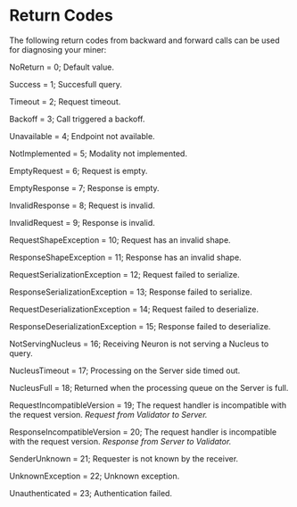 # Return Codes

The following return codes from backward and forward calls can be used for diagnosing your miner:

NoReturn = 0; Default value.

Success = 1; Succesfull query.

Timeout = 2; Request timeout.

Backoff = 3; Call triggered a backoff.

Unavailable = 4; Endpoint not available.

NotImplemented = 5; Modality not implemented.

EmptyRequest = 6; Request is empty.

EmptyResponse = 7; Response is empty.

InvalidResponse = 8; Request is invalid.

InvalidRequest = 9; Response is invalid.

RequestShapeException = 10; Request has an invalid shape.

ResponseShapeException = 11; Response has an invalid shape.

RequestSerializationException = 12; Request failed to serialize. 

ResponseSerializationException = 13; Response failed to serialize.

RequestDeserializationException = 14; Request failed to deserialize.

ResponseDeserializationException = 15; Response failed to deserialize.

NotServingNucleus = 16; Receiving Neuron is not serving a Nucleus to query.

NucleusTimeout = 17; Processing on the Server side timed out.

NucleusFull = 18; Returned when the processing queue on the Server is full.

RequestIncompatibleVersion = 19; The request handler is incompatible with the request 
version. *Request from Validator to Server.*

ResponseIncompatibleVersion = 20; The request handler is incompatible with the request version. *Response from Server to Validator.*

SenderUnknown = 21; Requester is not known by the receiver. 

UnknownException = 22; Unknown exception.

Unauthenticated = 23; Authentication failed.